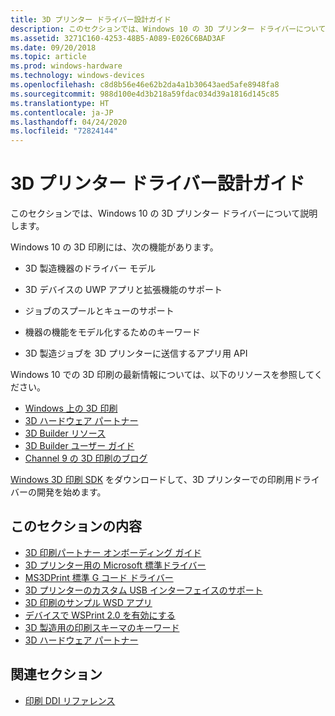 ```yaml
---
title: 3D プリンター ドライバー設計ガイド
description: このセクションでは、Windows 10 の 3D プリンター ドライバーについて説明します。
ms.assetid: 3271C160-4253-48B5-A089-E026C6BAD3AF
ms.date: 09/20/2018
ms.topic: article
ms.prod: windows-hardware
ms.technology: windows-devices
ms.openlocfilehash: c8d8b56e46e62b2da4a1b30643aed5afe8948fa8
ms.sourcegitcommit: 988d100e4d3b218a59fdac034d39a1816d145c85
ms.translationtype: HT
ms.contentlocale: ja-JP
ms.lasthandoff: 04/24/2020
ms.locfileid: "72824144"
---
```

# <a name="3d-printer-driver-design-guide"></a>3D プリンター ドライバー設計ガイド

このセクションでは、Windows 10 の 3D プリンター ドライバーについて説明します。

Windows 10 の 3D 印刷には、次の機能があります。

-   3D 製造機器のドライバー モデル

-   3D デバイスの UWP アプリと拡張機能のサポート

-   ジョブのスプールとキューのサポート

-   機器の機能をモデル化するためのキーワード

-   3D 製造ジョブを 3D プリンターに送信するアプリ用 API

Windows 10 での 3D 印刷の最新情報については、以下のリソースを参照してください。

-   [Windows 上の 3D 印刷](https://go.microsoft.com/fwlink/p/?LinkId=627554)
-   [3D ハードウェア パートナー](https://go.microsoft.com/fwlink/p/?LinkId=627548)
-   [3D Builder リソース](https://go.microsoft.com/fwlink/p/?LinkId=627556)
-   [3D Builder ユーザー ガイド](https://go.microsoft.com/fwlink/p/?LinkId=627557)
-   [Channel 9 の 3D 印刷のブログ](https://go.microsoft.com/fwlink/p/?LinkId=624519)

[Windows 3D 印刷 SDK](https://go.microsoft.com/fwlink/p/?LinkId=394375) をダウンロードして、3D プリンターでの印刷用ドライバーの開発を始めます。

## <a name="in-this-section"></a>このセクションの内容

-   [3D 印刷パートナー オンボーディング ガイド](3d-partner-onboarding-guide.md)
-   [3D プリンター用の Microsoft 標準ドライバー](microsoft-standard-driver-for-3d-printers-.md)
-   [MS3DPrint 標準 G コード ドライバー](ms3dprint-standard-g-code-driver.md)
-   [3D プリンターのカスタム USB インターフェイスのサポート](3d-printer-custom-usb-interface.md)
-   [3D 印刷のサンプル WSD アプリ](3d-printing-sample-wsd-app.md)
-   [デバイスで WSPrint 2.0 を有効にする](enabling-wsprint-on-a-device.md)
-   [3D 製造用の印刷スキーマのキーワード](print-schema-keywords-for-3d-manufacturing.md)
-   [3D ハードウェア パートナー](3d-printing-partners.md)

## <a name="related-sections"></a>関連セクション

-   [印刷 DDI リファレンス](https://docs.microsoft.com/windows-hardware/drivers/ddi/_print)
